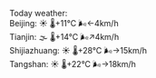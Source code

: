 Today weather:  
Beijing: ☀️   🌡️+11°C 🌬️←4km/h  
Tianjin: 🌫  🌡️+14°C 🌬️↗4km/h  
Shijiazhuang: ☀️   🌡️+28°C 🌬️→15km/h  
Tangshan: ☀️   🌡️+22°C 🌬️→18km/h  
